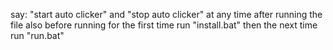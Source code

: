 say: "start auto clicker" and "stop auto clicker" at any time after running the file
also before running for the first time run "install.bat" then the next time run "run.bat"

